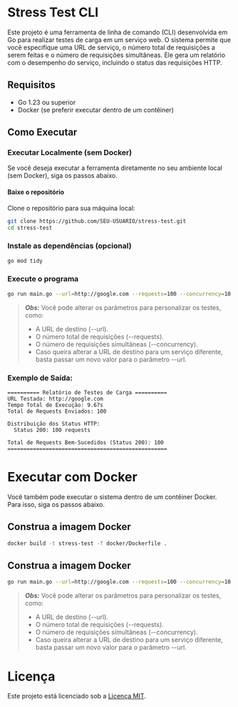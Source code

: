 # Stress Test CLI

Este projeto é uma ferramenta de linha de comando (CLI) desenvolvida em Go para realizar testes de carga em um serviço web. O sistema permite que você especifique uma URL de serviço, o número total de requisições a serem feitas e o número de requisições simultâneas. Ele gera um relatório com o desempenho do serviço, incluindo o status das requisições HTTP.

## Requisitos

- Go 1.23 ou superior
- Docker (se preferir executar dentro de um contêiner)

## Como Executar

### **Executar Localmente (sem Docker)**

Se você deseja executar a ferramenta diretamente no seu ambiente local (sem Docker), siga os passos abaixo.

#### **Baixe o repositório**
Clone o repositório para sua máquina local:

```bash
git clone https://github.com/SEU-USUARIO/stress-test.git
cd stress-test
```

### **Instale as dependências (opcional)**
```bash
go mod tidy
```

### **Execute o programa**
```bash
go run main.go --url=http://google.com --requests=100 --concurrency=10
```
> **_Obs:_**  Você pode alterar os parâmetros para personalizar os testes, como:
>* A URL de destino (--url).
>* O número total de requisições (--requests).
>* O número de requisições simultâneas (--concurrency).
>* Caso queira alterar a URL de destino para um serviço diferente, basta passar um novo valor para o parâmetro --url.

### **Exemplo de Saída:**
```
========== Relatório de Testes de Carga ==========
URL Testada: http://google.com
Tempo Total de Execução: 9.67s
Total de Requests Enviados: 100

Distribuição dos Status HTTP:
  Status 200: 100 requests

Total de Requests Bem-Sucedidos (Status 200): 100
==================================================
```

# **Executar com Docker**
Você também pode executar o sistema dentro de um contêiner Docker. Para isso, siga os passos abaixo.

## **Construa a imagem Docker**
```bash
docker build -t stress-test -f docker/Dockerfile .
```
## **Construa a imagem Docker**
```bash
go run main.go --url=http://google.com --requests=100 --concurrency=10
```
> **_Obs:_**  Você pode alterar os parâmetros para personalizar os testes, como:
>* A URL de destino (--url).
>* O número total de requisições (--requests).
>* O número de requisições simultâneas (--concurrency).
>* Caso queira alterar a URL de destino para um serviço diferente, basta passar um novo valor para o parâmetro --url.

# **Licença**
Este projeto está licenciado sob a [Licença MIT](LICENSE).